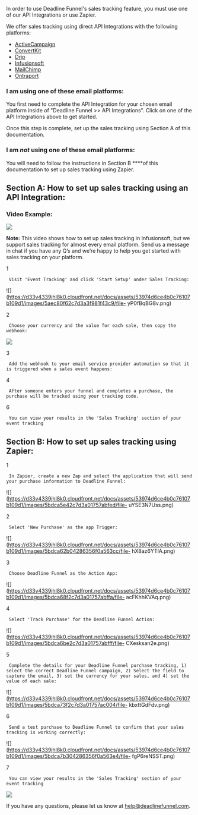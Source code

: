 In order to use Deadline Funnel's sales tracking feature, you must use one of
our API Integrations or use Zapier.

We offer sales tracking using direct API Integrations with the following
platforms:

  * [ActiveCampaign](https://documentation.deadlinefunnel.com/article/244-how-to-integrate-deadline-funnel-with-activecampaign-api)
  * [ConvertKit](https://documentation.deadlinefunnel.com/article/391-how-to-integrate-deadline-funnel-with-convertkit-api)
  * [Drip](https://documentation.deadlinefunnel.com/article/291-how-to-integrate-deadline-funnel-with-drip-api)
  * [Infusionsoft](https://documentation.deadlinefunnel.com/article/292-how-to-integrate-deadline-funnel-with-infusionsoft)
  * [MailChimp](https://documentation.deadlinefunnel.com/article/354-how-to-integrate-deadline-funnel-with-mailchimp-api)
  * [Ontraport](https://documentation.deadlinefunnel.com/article/251-how-to-integrate-deadline-funnel-with-ontraport-api)

### I am using one of these email platforms:

You first need to complete the API Integration for your chosen email platform
inside of "Deadline Funnel >> API Integrations". Click on one of the API
Integrations above to get started.  
  
Once this step is complete, set up the sales tracking using Section A of this
documentation.

### I am _not_ using one of these email platforms:

You will need to follow the instructions in Section B ****of this
documentation to set up sales tracking using Zapier.

## Section A: How to set up sales tracking using an API Integration:

### Video Example:

![](https://fast.wistia.com/embed/medias/92eaudyucu/swatch)

**Note:** This video shows how to set up sales tracking in Infusionsoft, but
we support sales tracking for almost every email platform. Send us a message
in chat if you have any Q’s and we’re happy to help you get started with sales
tracking on your platform.

1

     Visit 'Event Tracking' and click 'Start Setup' under Sales Tracking: 

![](https://d33v4339jhl8k0.cloudfront.net/docs/assets/53974d6ce4b0c76107b109d1/images/5aec80f62c7d3a3f981f43c9/file-
yP0fBqBG8v.png)

2

     Choose your currency and the value for each sale, then copy the webhook: 

![](https://d33v4339jhl8k0.cloudfront.net/docs/assets/53974d6ce4b0c76107b109d1/images/5aec81700428631126f1b764/file-4t3kXpP3wb.png)

3

     Add the webhook to your email service provider automation so that it is triggered when a sales event happens: 

4

     After someone enters your funnel and completes a purchase, the purchase will be tracked using your tracking code. 

6

     You can view your results in the 'Sales Tracking' section of your event tracking 

## Section B: How to set up sales tracking using Zapier:

1

     In Zapier, create a new Zap and select the application that will send your purchase information to Deadline Funnel: 

![](https://d33v4339jhl8k0.cloudfront.net/docs/assets/53974d6ce4b0c76107b109d1/images/5bdca5e42c7d3a01757abfed/file-
uYSE3N7Uss.png)

2

     Select 'New Purchase' as the app Trigger: 

![](https://d33v4339jhl8k0.cloudfront.net/docs/assets/53974d6ce4b0c76107b109d1/images/5bdca62b04286356f0a563cc/file-
hX8az6YTlA.png)

3

     Choose Deadline Funnel as the Action App: 

![](https://d33v4339jhl8k0.cloudfront.net/docs/assets/53974d6ce4b0c76107b109d1/images/5bdca68f2c7d3a01757abffa/file-
acFKhhKVAq.png)

4

     Select 'Track Purchase' for the Deadline Funnel Action: 

![](https://d33v4339jhl8k0.cloudfront.net/docs/assets/53974d6ce4b0c76107b109d1/images/5bdca6be2c7d3a01757abfff/file-
CXesksan2e.png)

5

     Complete the details for your Deadline Funnel purchase tracking, 1) select the correct Deadline Funnel campaign, 2) Select the field to capture the email, 3) set the currency for your sales, and 4) set the value of each sale: 

![](https://d33v4339jhl8k0.cloudfront.net/docs/assets/53974d6ce4b0c76107b109d1/images/5bdca73f2c7d3a01757ac004/file-
kbxttGdFdv.png)

6

     Send a test purchase to Deadline Funnel to confirm that your sales tracking is working correctly: 

![](https://d33v4339jhl8k0.cloudfront.net/docs/assets/53974d6ce4b0c76107b109d1/images/5bdca7b304286356f0a563e4/file-
fgP6reNSST.png)

7

     You can view your results in the 'Sales Tracking' section of your event tracking 
    

![](https://d33v4339jhl8k0.cloudfront.net/docs/assets/53974d6ce4b0c76107b109d1/images/5ce32dcf2c7d3a6d82bdbd7b/file-b92w7kMZgs.png)

If you have any questions, please let us know at
[help@deadlinefunnel.com](mailto:mailto:help@deadlinefunnel.com).

